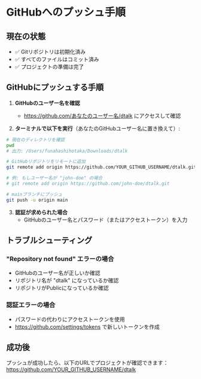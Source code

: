 # GitHubへのプッシュ手順

## 現在の状態
- ✅ Gitリポジトリは初期化済み
- ✅ すべてのファイルはコミット済み
- ✅ プロジェクトの準備は完了

## GitHubにプッシュする手順

1. **GitHubのユーザー名を確認**
   - https://github.com/あなたのユーザー名/dtalk にアクセスして確認

2. **ターミナルで以下を実行**（あなたのGitHubユーザー名に置き換えて）:

```bash
# 現在のディレクトリを確認
pwd
# 出力: /Users/funahashihotaka/Downloads/dtalk

# GitHubリポジトリをリモートに追加
git remote add origin https://github.com/YOUR_GITHUB_USERNAME/dtalk.git

# 例: もしユーザー名が "john-doe" の場合
# git remote add origin https://github.com/john-doe/dtalk.git

# mainブランチにプッシュ
git push -u origin main
```

3. **認証が求められた場合**
   - GitHubのユーザー名とパスワード（またはアクセストークン）を入力

## トラブルシューティング

### "Repository not found" エラーの場合
- GitHubのユーザー名が正しいか確認
- リポジトリ名が "dtalk" になっているか確認
- リポジトリがPublicになっているか確認

### 認証エラーの場合
- パスワードの代わりにアクセストークンを使用
- https://github.com/settings/tokens で新しいトークンを作成

## 成功後
プッシュが成功したら、以下のURLでプロジェクトが確認できます：
https://github.com/YOUR_GITHUB_USERNAME/dtalk